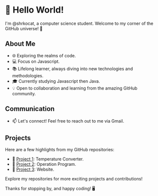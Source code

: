 # 👋 Hello World! 

I'm @shrkocat, a computer science student. Welcome to my corner of the GitHub universe! 🚀

## About Me

- 🌐 Exploring the realms of code.
- 💻 Focus on Javascript.
- 📚 Lifelong learner, always diving into new technologies and methodologies.
- 🎓 Currently studying Javascript then Java.
- 💡 Open to collaboration and learning from the amazing GitHub community.

## Communication

- 📫 Let's connect! Feel free to reach out to me via Gmail.

## Projects

Here are a few highlights from my GitHub repositories:

- 🌟 [Project 1](https://github.com/shrkocat/temperature-python.git): Temperature Converter.
- 🌟 [Project 2](https://github.com/shrkocat/operation-cpp): Operation Program.
- 🌟 [Project 3](https://github.com/shrkocat/lethalcompany-html-css.git): Website.

Explore my repositories for more exciting projects and contributions!

Thanks for stopping by, and happy coding! 🖥️

<!---
shrkocat/shrkocat is a ✨ special ✨ repository because its `README.md` (this file) appears on your GitHub profile.
You can click the Preview link to take a look at your changes.
--->
